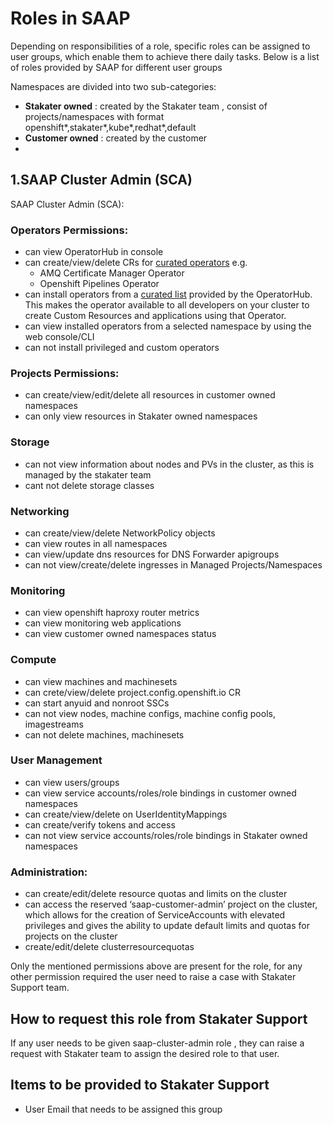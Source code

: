 # Roles in SAAP

Depending on responsibilities of a role, specific roles can be assigned to user groups, which enable them to achieve there daily tasks. Below is a list of roles provided by SAAP for different user groups

Namespaces are divided into two sub-categories:

- **Stakater owned** : created by the Stakater team , consist of projects/namespaces with format openshift*,stakater*,kube*,redhat*,default
- **Customer owned** : created by the customer
- 
## 1.SAAP Cluster Admin (SCA)

SAAP Cluster Admin (SCA):

###  Operators Permissions:
- can view OperatorHub in console
- can create/view/delete CRs for [curated operators](https://docs.cloud.stakater.com/content/sre/authentication-authorization/curated-list-operators.html) e.g.
  - AMQ Certificate Manager Operator
  - Openshift Pipelines Operator
- can install operators from a [curated list](https://docs.cloud.stakater.com/content/sre/authentication-authorization/curated-list-operators.html) provided by the OperatorHub. This makes the operator available to all developers on your cluster to create Custom Resources and applications using that Operator.
- can view installed operators from a selected namespace by using the web console/CLI
- can not install privileged and custom operators

###  Projects Permissions:
- can create/view/edit/delete all resources in customer owned namespaces
- can only view resources in Stakater owned namespaces

### Storage
- can not view information about nodes and PVs in the cluster, as this is managed by the stakater team
- cant not delete storage classes

### Networking
- can create/view/delete NetworkPolicy objects
- can view routes in all namespaces
- can view/update dns resources for DNS Forwarder apigroups
- can not view/create/delete ingresses in Managed Projects/Namespaces 

### Monitoring
- can view openshift haproxy router metrics
- can view monitoring web applications
- can view customer owned namespaces status

### Compute
- can view machines and machinesets
- can crete/view/delete project.config.openshift.io CR
- can start anyuid and nonroot SSCs
- can not view nodes, machine configs, machine config pools, imagestreams
- can not delete machines, machinesets

###  User Management
- can view users/groups
- can view service accounts/roles/role bindings in customer owned namespaces
- can create/view/delete on UserIdentityMappings
- can create/verify tokens and access
- can not view service accounts/roles/role bindings in Stakater owned namespaces 

### Administration:
- can create/edit/delete resource quotas and limits on the cluster
- can access the reserved ‘saap-customer-admin’ project on the cluster, which allows for the creation of ServiceAccounts with elevated privileges and gives the ability to update default limits and quotas for projects on the cluster
- create/edit/delete clusterresourcequotas  

Only the mentioned permissions above are present for the role, for any other permission required the user need to raise a case with Stakater Support team.

## How to request this role from Stakater Support
If any user needs to be given saap-cluster-admin role , they can raise a request with Stakater team to assign the desired role to that user.

## Items to be provided to Stakater Support
- User Email that needs to be assigned this group
